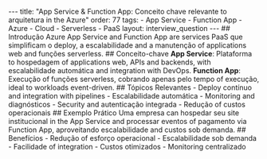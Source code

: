 --- title: "App Service & Function App: Conceito chave relevante to arquitetura in the Azure" order: 77 tags: - App Service - Function App - Azure - Cloud - Serverless - PaaS layout: interview_question --- ## Introdução Azure App Service and Function App are services PaaS que simplificam o deploy, a escalabilidade and a manutenção of applications web and funções serverless. ## Conceito-chave **App Service**: Plataforma to hospedagem of applications web, APIs and backends, with escalabilidade automática and integration with DevOps. **Function App**: Execução of funções serverless, cobrando apenas pelo tempo of execução, ideal to workloads event-driven. ## Tópicos Relevantes - Deploy contínuo and integration with pipelines - Escalabilidade automática - Monitoring and diagnósticos - Security and autenticação integrada - Redução of custos operacionais ## Exemplo Prático Uma empresa can hospedar seu site institucional in the App Service and processar eventos of pagamento via Function App, aproveitando escalabilidade and custos sob demanda. ## Benefícios - Redução of esforço operacional - Escalabilidade sob demanda - Facilidade of integration - Custos otimizados - Monitoring centralizado
